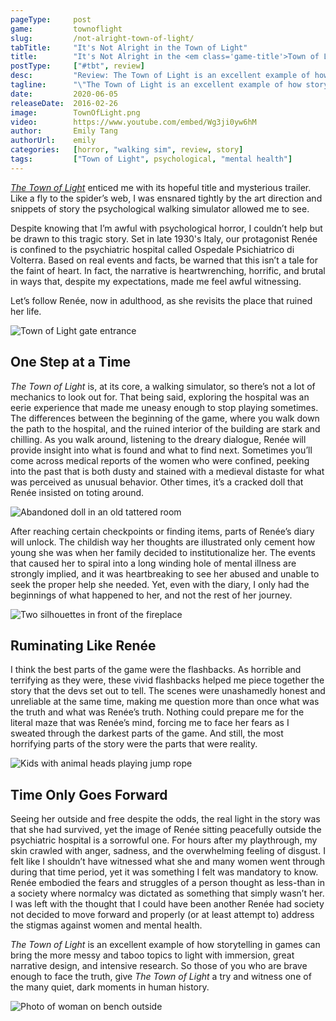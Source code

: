 ```yaml
---
pageType:     post
game:         townoflight
slug:         /not-alright-town-of-light/
tabTitle:     "It's Not Alright in the Town of Light"
title:        "It's Not Alright in the <em class='game-title'>Town of Light</em>"
postType:     ["#tbt", review]
desc:         "Review: The Town of Light is an excellent example of how storytelling in games can bring the more messy and taboo topics to light with immersion, great narrative design, and intensive research."
tagline:      "\"The Town of Light is an excellent example of how storytelling in games can bring the more messy and taboo topics to light with immersion, great narrative design, and intensive research.\""
date:         2020-06-05
releaseDate:  2016-02-26
image:        TownOfLight.png
video:        https://www.youtube.com/embed/Wg3ji0yw6hM
author:       Emily Tang
authorUrl:    emily
categories:   [horror, "walking sim", review, story]
tags:         ["Town of Light", psychological, "mental health"]
---
```

*[The Town of Light](https://twitter.com/thetownoflight?ref_src=twsrc%5Egoogle%7Ctwcamp%5Eserp%7Ctwgr%5Eauthor)* enticed me with its hopeful title and mysterious trailer. Like a fly to the spider’s web, I was ensnared tightly by the art direction and snippets of story the psychological walking simulator allowed me to see.

Despite knowing that I’m awful with psychological horror, I couldn’t help but be drawn to this tragic story. Set in late 1930's Italy, our protagonist Renée is confined to the psychiatric hospital called Ospedale Psichiatrico di Volterra. Based on real events and facts, be warned that this isn’t a tale for the faint of heart. In fact, the narrative is heartwrenching, horrific, and brutal in ways that, despite my expectations, made me feel awful witnessing.

Let’s follow Renée, now in adulthood, as she revisits the place that ruined her life.

![Town of Light gate entrance][image0]

## One Step at a Time

*The Town of Light* is, at its core, a walking simulator, so there’s not a lot of mechanics to look out for. That being said, exploring the hospital was an eerie experience that made me uneasy enough to stop playing sometimes. The differences between the beginning of the game, where you walk down the path to the hospital, and the ruined interior of the building are stark and chilling. As you walk around, listening to the dreary dialogue, Renée will provide insight into what is found and what to find next. Sometimes you’ll come across medical reports of the women who were confined, peeking into the past that is both dusty and stained with a medieval distaste for what was perceived as unusual behavior. Other times, it’s a cracked doll that Renée insisted on toting around.

![Abandoned doll in an old tattered room][image1]

After reaching certain checkpoints or finding items, parts of Renée’s diary will unlock. The childish way her thoughts are illustrated only cement how young she was when her family decided to institutionalize her. The events that caused her to spiral into a long winding hole of mental illness are strongly implied, and it was heartbreaking to see her abused and unable to seek the proper help she needed. Yet, even with the diary, I only had the beginnings of what happened to her, and not the rest of her journey.

![Two silhouettes in front of the fireplace][image2]

## Ruminating Like Renée

I think the best parts of the game were the flashbacks. As horrible and terrifying as they were, these vivid flashbacks helped me piece together the story that the devs set out to tell. The scenes were unashamedly honest and unreliable at the same time, making me question more than once what was the truth and what was Renée’s truth. Nothing could prepare me for the literal maze that was Renée’s mind, forcing me to face her fears as I sweated through the darkest parts of the game. And still, the most horrifying parts of the story were the parts that were reality.

![Kids with animal heads playing jump rope][image3]

## Time Only Goes Forward

Seeing her outside and free despite the odds, the real light in the story was that she had survived, yet the image of Renée sitting peacefully outside the psychiatric hospital is a sorrowful one. For hours after my playthrough, my skin crawled with anger, sadness, and the overwhelming feeling of disgust. I felt like I shouldn’t have witnessed what she and many women went through during that time period, yet it was something I felt was mandatory to know. Renée embodied the fears and struggles of a person thought as less-than in a society where normalcy was dictated as something that simply wasn’t her. I was left with the thought that I could have been another Renée had society not decided to move forward and properly (or at least attempt to) address the stigmas against women and mental health. 

*The Town of Light* is an excellent example of how storytelling in games can bring the more messy and taboo topics to light with immersion, great narrative design, and intensive research. So those of you who are brave enough to face the truth, give *The Town of Light* a try and witness one of the many quiet, dark moments in human history.

![Photo of woman on bench outside][image4]

[image0]: /images/post/townoflight/TownOfLight0.png
[image1]: /images/post/townoflight/TownOfLight1.png
[image2]: /images/post/townoflight/TownOfLight2.png
[image3]: /images/post/townoflight/TownOfLight3.png
[image4]: /images/post/townoflight/TownOfLight4.png
[image5]: /images/post/townoflight/TownOfLight5.png
